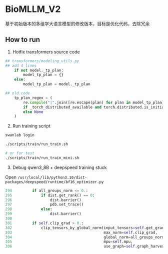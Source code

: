 # BioMLLM_V2
基于初始版本的多组学大语言模型的修改版本，目标是优化代码，去除冗余

## How to run

1. Hotfix transformers source code

```python
## transformers/modeling_utils.py
## add 4 lines 
    if not model._tp_plan:
        model_tp_plan = {}
    else:
        model_tp_plan = model._tp_plan

## old code
    tp_plan_regex = (
        re.compile("|".join([re.escape(plan) for plan in model_tp_plan]))
        if _torch_distributed_available and torch.distributed.is_initialized()
        else None
    )
```

2. Run training script
```bash
swanlab login

./scripts/train/run_train.sh

# or for test
./scripts/train/run_train_mini.sh
```

3. Debug qwen3_8B + deepspeed training stuck

Open `/usr/local/lib/python3.10/dist-packages/deepspeed/runtime/bf16_optimizer.py`

```python
294         if all_groups_norm <= 0.:
295             if dist.get_rank() == 0:
296                 dist.barrier()
297                 pdb.set_trace()
298             else:
299                 dist.barrier()
300
301         if self.clip_grad > 0.:
302             clip_tensors_by_global_norm(input_tensors=self.get_grads_for_norm(for_clipping=True),
303                                         max_norm=self.clip_grad,
304                                         global_norm=all_groups_norm,
305                                         mpu=self.mpu,
306                                         use_graph=self.graph_harvesting)
```


